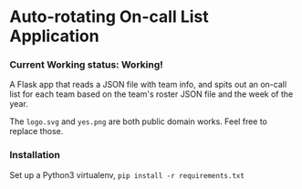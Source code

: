 # Auto-rotating On-call List Application

### Current Working status: Working!

A Flask app that reads a JSON file with team info, and spits out an on-call list for each team
based on the team's roster JSON file and the week of the year.


The `logo.svg` and `yes.png`  are both public domain works. Feel free to replace those.

### Installation

Set up a Python3 virtualenv, `pip install -r requirements.txt`
